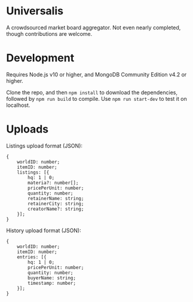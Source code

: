 # Universalis
A crowdsourced market board aggregator. Not even nearly completed, though contributions are welcome.

# Development
Requires Node.js v10 or higher, and MongoDB Community Edition v4.2 or higher.

Clone the repo, and then `npm install` to download the dependencies, followed by `npm run build` to compile. Use `npm run start-dev` to test it on localhost.

# Uploads
Listings upload format (JSON):

```
{
    worldID: number;
    itemID: number;
    listings: [{
        hq: 1 | 0;
        materia?: number[];
        pricePerUnit: number;
        quantity: number;
        retainerName: string;
        retainerCity: string;
        creatorName?: string;
    }];
}
```

History upload format (JSON):

```
{
    worldID: number;
    itemID: number;
    entries: [{
        hq: 1 | 0;
        pricePerUnit: number;
        quantity: number;
        buyerName: string;
        timestamp: number;
    }];
}
```
